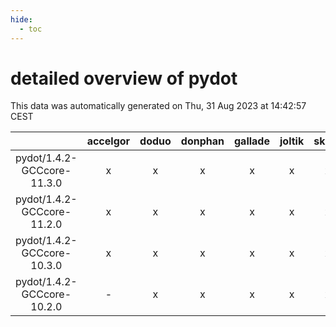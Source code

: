```yaml
---
hide:
  - toc
---
```


detailed overview of pydot
==========================


This data was automatically generated on Thu, 31 Aug 2023 at 14:42:57 CEST  

| |accelgor|doduo|donphan|gallade|joltik|skitty|swalot|victini|
| :---: | :---: | :---: | :---: | :---: | :---: | :---: | :---: | :---: |
|pydot/1.4.2-GCCcore-11.3.0|x|x|x|x|x|x|x|x|
|pydot/1.4.2-GCCcore-11.2.0|x|x|x|x|x|x|x|x|
|pydot/1.4.2-GCCcore-10.3.0|x|x|x|x|x|x|x|x|
|pydot/1.4.2-GCCcore-10.2.0|-|x|x|x|x|x|x|x|
